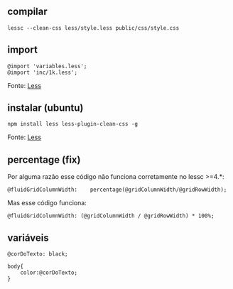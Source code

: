 ## compilar

```
lessc --clean-css less/style.less public/css/style.css
```

## import

```
@import 'variables.less';
@import 'inc/1k.less';
```

Fonte: [Less](https://lesscss.org/features/#import-atrules-feature)

## instalar (ubuntu)

```
npm install less less-plugin-clean-css -g
```

Fonte: [Less](https://lesscss.org/usage/)

## percentage (fix)

Por alguma razão esse código não funciona corretamente no lessc >=4.*:

```
@fluidGridColumnWidth:    percentage(@gridColumnWidth/@gridRowWidth);
```

Mas esse código funciona:

```
@fluidGridColumnWidth: (@gridColumnWidth / @gridRowWidth) * 100%;
```

## variáveis

```
@corDoTexto: black;

body{
	color:@corDoTexto;
}
```
